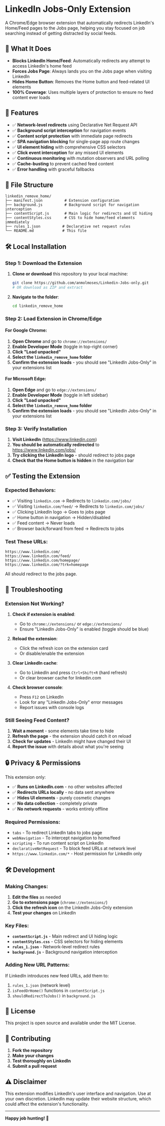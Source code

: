 # LinkedIn Jobs-Only Extension

A Chrome/Edge browser extension that automatically redirects LinkedIn's Home/Feed pages to the Jobs page, helping you stay focused on job searching instead of getting distracted by social feeds.

## 🎯 What It Does

- **Blocks LinkedIn Home/Feed**: Automatically redirects any attempt to access LinkedIn's home feed
- **Forces Jobs Page**: Always lands you on the Jobs page when visiting LinkedIn
- **Hides Home Button**: Removes the Home button and feed-related UI elements
- **100% Coverage**: Uses multiple layers of protection to ensure no feed content ever loads

## 🚀 Features

- ✅ **Network-level redirects** using Declarative Net Request API
- ✅ **Background script interception** for navigation events
- ✅ **Content script protection** with immediate page redirects
- ✅ **SPA navigation blocking** for single-page app route changes
- ✅ **UI element hiding** with comprehensive CSS selectors
- ✅ **Click event interception** for any missed UI elements
- ✅ **Continuous monitoring** with mutation observers and URL polling
- ✅ **Cache-busting** to prevent cached feed content
- ✅ **Error handling** with graceful fallbacks

## 📁 File Structure

```
linkedin_remove_home/
├── manifest.json          # Extension configuration
├── background.js          # Background script for navigation interception
├── contentScript.js       # Main logic for redirects and UI hiding
├── contentStyles.css      # CSS to hide home/feed elements immediately
├── rules_1.json          # Declarative net request rules
└── README.md             # This file
```

## 🛠️ Local Installation

### Step 1: Download the Extension

1. **Clone or download** this repository to your local machine:

   ```bash
   git clone https://github.com/anmolmoses/Linkedin-Jobs-only.git
   # OR download as ZIP and extract
   ```

2. **Navigate to the folder**:
   ```bash
   cd linkedin_remove_home
   ```

### Step 2: Load Extension in Chrome/Edge

#### For Google Chrome:

1. **Open Chrome** and go to `chrome://extensions/`
2. **Enable Developer Mode** (toggle in top-right corner)
3. **Click "Load unpacked"**
4. **Select the `linkedin_remove_home` folder**
5. **Confirm the extension loads** - you should see "LinkedIn Jobs-Only" in your extensions list

#### For Microsoft Edge:

1. **Open Edge** and go to `edge://extensions/`
2. **Enable Developer Mode** (toggle in left sidebar)
3. **Click "Load unpacked"**
4. **Select the `linkedin_remove_home` folder**
5. **Confirm the extension loads** - you should see "LinkedIn Jobs-Only" in your extensions list

### Step 3: Verify Installation

1. **Visit LinkedIn** (https://www.linkedin.com)
2. **You should be automatically redirected** to https://www.linkedin.com/jobs/
3. **Try clicking the LinkedIn logo** - should redirect to jobs page
4. **Check that the Home button is hidden** in the navigation bar

## ✅ Testing the Extension

### Expected Behaviors:

- ✅ Visiting `linkedin.com` → Redirects to `linkedin.com/jobs/`
- ✅ Visiting `linkedin.com/feed/` → Redirects to `linkedin.com/jobs/`
- ✅ Clicking LinkedIn logo → Goes to jobs page
- ✅ Home button in navigation → Hidden/disabled
- ✅ Feed content → Never loads
- ✅ Browser back/forward from feed → Redirects to jobs

### Test These URLs:

```
https://www.linkedin.com/
https://www.linkedin.com/feed/
https://www.linkedin.com/homepage/
https://www.linkedin.com/?trk=homepage
```

All should redirect to the jobs page.

## 🔧 Troubleshooting

### Extension Not Working?

1. **Check if extension is enabled**:

   - Go to `chrome://extensions/` or `edge://extensions/`
   - Ensure "LinkedIn Jobs-Only" is enabled (toggle should be blue)

2. **Reload the extension**:

   - Click the refresh icon on the extension card
   - Or disable/enable the extension

3. **Clear LinkedIn cache**:

   - Go to LinkedIn and press `Ctrl+Shift+R` (hard refresh)
   - Or clear browser cache for linkedin.com

4. **Check browser console**:
   - Press `F12` on LinkedIn
   - Look for any "LinkedIn Jobs-Only" error messages
   - Report issues with console logs

### Still Seeing Feed Content?

1. **Wait a moment** - some elements take time to hide
2. **Refresh the page** - the extension should catch it on reload
3. **Check for updates** - LinkedIn might have changed their UI
4. **Report the issue** with details about what you're seeing

## 🔒 Privacy & Permissions

This extension only:

- ✅ **Runs on LinkedIn.com** - no other websites affected
- ✅ **Redirects URLs locally** - no data sent anywhere
- ✅ **Hides UI elements** - purely cosmetic changes
- ✅ **No data collection** - completely private
- ✅ **No network requests** - works entirely offline

### Required Permissions:

- `tabs` - To redirect LinkedIn tabs to jobs page
- `webNavigation` - To intercept navigation to home/feed
- `scripting` - To run content script on LinkedIn
- `declarativeNetRequest` - To block feed URLs at network level
- `https://www.linkedin.com/*` - Host permission for LinkedIn only

## 🛠️ Development

### Making Changes:

1. **Edit the files** as needed
2. **Go to extensions page** (`chrome://extensions/`)
3. **Click the refresh icon** on the LinkedIn Jobs-Only extension
4. **Test your changes** on LinkedIn

### Key Files:

- **`contentScript.js`** - Main redirect and UI hiding logic
- **`contentStyles.css`** - CSS selectors for hiding elements
- **`rules_1.json`** - Network-level redirect rules
- **`background.js`** - Background navigation interception

### Adding New URL Patterns:

If LinkedIn introduces new feed URLs, add them to:

1. `rules_1.json` (network level)
2. `isFeedOrHome()` functions in `contentScript.js`
3. `shouldRedirectToJobs()` in `background.js`

## 📄 License

This project is open source and available under the MIT License.

## 🤝 Contributing

1. **Fork the repository**
2. **Make your changes**
3. **Test thoroughly on LinkedIn**
4. **Submit a pull request**

## ⚠️ Disclaimer

This extension modifies LinkedIn's user interface and navigation. Use at your own discretion. LinkedIn may update their website structure, which could affect the extension's functionality.

---

**Happy job hunting! 🎯**
